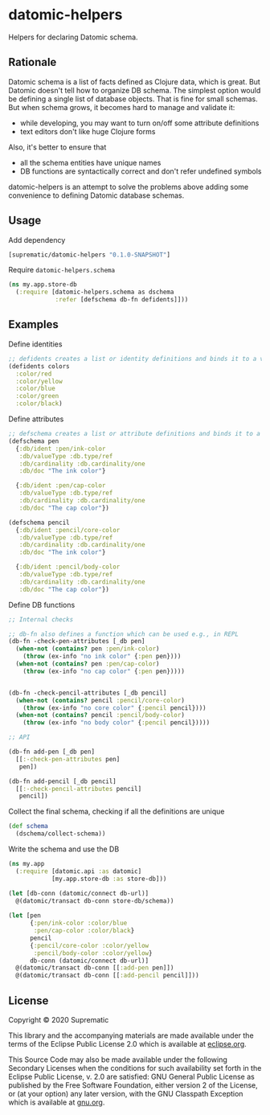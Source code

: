 # datomic-helpers

Helpers for declaring Datomic schema.

## Rationale

Datomic schema is a list of facts defined as Clojure data, which is great. But
Datomic doesn't tell how to organize DB schema. The simplest option would be
defining a single list of database objects.
That is fine for small schemas. But when schema grows, it becomes hard to manage
and validate it:

- while developing, you may want to turn on/off some attribute definitions
- text editors don't like huge Clojure forms

Also, it's better to ensure that

- all the schema entities have unique names
- DB functions are syntactically correct and don't refer undefined symbols

datomic-helpers is an attempt to solve the problems above adding some
convenience to defining Datomic database schemas.

## Usage

Add dependency

```clojure
[suprematic/datomic-helpers "0.1.0-SNAPSHOT"]
```

Require `datomic-helpers.schema`

```clojure
(ns my.app.store-db
  (:require [datomic-helpers.schema as dschema
             :refer [defschema db-fn defidents]]))
```

## Examples

Define identities

```clojure
;; defidents creates a list or identity definitions and binds it to a var
(defidents colors
  :color/red
  :color/yellow
  :color/blue
  :color/green
  :color/black)
```

Define attributes

```clojure
;; defschema creates a list or attribute definitions and binds it to a var
(defschema pen
  {:db/ident :pen/ink-color
   :db/valueType :db.type/ref
   :db/cardinality :db.cardinality/one
   :db/doc "The ink color"}

  {:db/ident :pen/cap-color
   :db/valueType :db.type/ref
   :db/cardinality :db.cardinality/one
   :db/doc "The cap color"})

(defschema pencil
  {:db/ident :pencil/core-color
   :db/valueType :db.type/ref
   :db/cardinality :db.cardinality/one
   :db/doc "The ink color"}

  {:db/ident :pencil/body-color
   :db/valueType :db.type/ref
   :db/cardinality :db.cardinality/one
   :db/doc "The cap color"})
```

Define DB functions

```clojure
;; Internal checks

;; db-fn also defines a function which can be used e.g., in REPL
(db-fn -check-pen-attributes [_db pen]
  (when-not (contains? pen :pen/ink-color)
    (throw (ex-info "no ink color" {:pen pen})))
  (when-not (contains? pen :pen/cap-color)
    (throw (ex-info "no cap color" {:pen pen}))))


(db-fn -check-pencil-attributes [_db pencil]
  (when-not (contains? pencil :pencil/core-color)
    (throw (ex-info "no core color" {:pencil pencil})))
  (when-not (contains? pencil :pencil/body-color)
    (throw (ex-info "no body color" {:pencil pencil}))))

;; API

(db-fn add-pen [_db pen]
  [[:-check-pen-attributes pen]
   pen])

(db-fn add-pencil [_db pencil]
  [[:-check-pencil-attributes pencil]
   pencil])
```

Collect the final schema, checking if all the definitions are unique

```clojure
(def schema
  (dschema/collect-schema))
```

Write the schema and use the DB

```clojure
(ns my.app
  (:require [datomic.api :as datomic]
            [my.app.store-db :as store-db]))

(let [db-conn (datomic/connect db-url)]
  @(datomic/transact db-conn store-db/schema))
  
(let [pen
      {:pen/ink-color :color/blue
       :pen/cap-color :color/black}
      pencil
      {:pencil/core-color :color/yellow
       :pencil/body-color :color/yellow}
      db-conn (datomic/connect db-url)]
  @(datomic/transact db-conn [[:add-pen pen]])
  @(datomic/transact db-conn [[:add-pencil pencil]]))
```

## License

Copyright © 2020 Suprematic

This library and the accompanying materials are made available under the
terms of the Eclipse Public License 2.0 which is available at
[eclipse.org](http://www.eclipse.org/legal/epl-2.0).

This Source Code may also be made available under the following Secondary
Licenses when the conditions for such availability set forth in the Eclipse
Public License, v. 2.0 are satisfied: GNU General Public License as published by
the Free Software Foundation, either version 2 of the License, or (at your
option) any later version, with the GNU Classpath Exception which is available
at [gnu.org](https://www.gnu.org/software/classpath/license.html).
